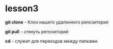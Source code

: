 # lesson3

**git clone** - Клон нашего удаленного репозитория

**git pull** - стянуть репозиторий

**cd** - служит для переходов между папками.


